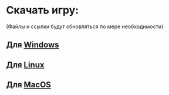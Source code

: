 # Скачать игру:
(Файлы и ссылки будут обновляться по мере необходимости)
## Для [Windows](https://github.com/sanyagribanov/VN/raw/main/Game%20files/Noventure-1.0-dists/Noventure-1.0-win.zip)
## Для [Linux](https://github.com/sanyagribanov/VN/raw/main/Game%20files/Noventure-1.0-dists/Noventure-1.0-linux.tar.bz2)
## Для [MacOS](https://github.com/sanyagribanov/VN/raw/main/Game%20files/Noventure-1.0-dists/Noventure-1.0-mac.zip)
